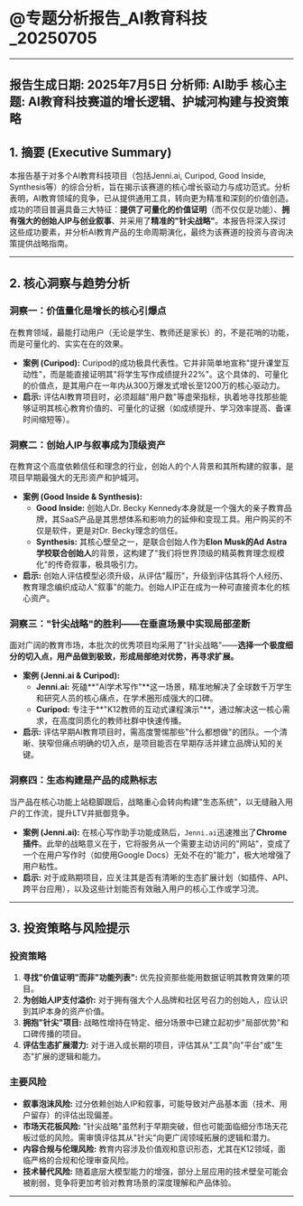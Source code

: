 # @专题分析报告_AI教育科技_20250705

---
**报告生成日期:** 2025年7月5日
**分析师:** AI助手
**核心主题:** AI教育科技赛道的增长逻辑、护城河构建与投资策略
---

## 1. 摘要 (Executive Summary)

本报告基于对多个AI教育科技项目（包括Jenni.ai, Curipod, Good Inside, Synthesis等）的综合分析，旨在揭示该赛道的核心增长驱动力与成功范式。分析表明，AI教育领域的竞争，已从提供通用工具，转向更为精准和深刻的价值创造。成功的项目普遍具备三大特征：**提供了可量化的价值证明**（而不仅仅是功能）、**拥有强大的创始人IP与创业叙事**、并采用了**精准的"针尖战略"**。本报告将深入探讨这些成功要素，并分析AI教育产品的生命周期演化，最终为该赛道的投资与咨询决策提供战略指南。

---

## 2. 核心洞察与趋势分析

### 洞察一：价值量化是增长的核心引爆点

在教育领域，最能打动用户（无论是学生、教师还是家长）的，不是花哨的功能，而是可量化的、实实在在的效果。

*   **案例 (Curipod):** Curipod的成功极具代表性。它并非简单地宣称"提升课堂互动性"，而是能直接证明其"将学生写作成绩提升22%"。这个具体的、可量化的价值点，是其用户在一年内从300万爆发式增长至1200万的核心驱动力。
*   **启示:** 评估AI教育项目时，必须超越"用户数"等虚荣指标，执着地寻找那些能够证明其核心教育价值的、可量化的证据（如成绩提升、学习效率提高、备课时间缩短等）。

### 洞察二：创始人IP与叙事成为顶级资产

在教育这个高度依赖信任和理念的行业，创始人的个人背景和其所构建的叙事，是项目早期最强大的无形资产和护城河。

*   **案例 (Good Inside & Synthesis):**
    *   **Good Inside:** 创始人Dr. Becky Kennedy本身就是一个强大的亲子教育品牌，其SaaS产品是其思想体系和影响力的延伸和变现工具。用户购买的不仅是软件，更是对Dr. Becky理念的信任。
    *   **Synthesis:** 其核心壁垒之一，是联合创始人作为**Elon Musk的Ad Astra学校联合创始人**的背景，这构建了"我们将世界顶级的精英教育理念规模化"的传奇叙事，极具吸引力。
*   **启示:** 创始人评估模型必须升级，从评估"履历"，升级到评估其将个人经历、教育理念编织成动人"叙事"的能力。创始人IP正在成为一种可直接资本化的核心资产。

### 洞察三："针尖战略"的胜利——在垂直场景中实现局部垄断

面对广阔的教育市场，本批次的优秀项目均采用了"针尖战略"——**选择一个极度细分的切入点，用产品做到极致，形成局部绝对优势，再寻求扩展。**

*   **案例 (Jenni.ai & Curipod):**
    *   **Jenni.ai:** 死磕**"AI学术写作"**这一场景，精准地解决了全球数千万学生和研究人员的核心痛点，在学术圈形成强大的口碑。
    *   **Curipod:** 专注于**"K12教师的互动式课程演示"**，通过解决这一核心需求，在高度同质化的教师社群中快速传播。
*   **启示:** 评估早期AI教育项目时，需高度警惕那些"什么都想做"的团队。一个清晰、狭窄但痛点明确的切入点，是项目能否在早期存活并建立品牌认知的关键。

### 洞察四：生态构建是产品的成熟标志

当产品在核心功能上站稳脚跟后，战略重心会转向构建"生态系统"，以无缝融入用户的工作流，提升LTV并抵御竞争。

*   **案例 (Jenni.ai):** 在核心写作助手功能成熟后，`Jenni.ai`迅速推出了**Chrome插件**。此举的战略意义在于，它将服务从一个需要主动访问的"网站"，变成了一个在用户写作时（如使用Google Docs）无处不在的"能力"，极大地增强了用户粘性。
*   **启示:** 对于成熟期项目，应关注其是否有清晰的生态扩展计划（如插件、API、跨平台应用），以及这些计划能否有效融入用户的核心工作或学习流。

---

## 3. 投资策略与风险提示

### 投资策略
1.  **寻找"价值证明"而非"功能列表":** 优先投资那些能用数据证明其教育效果的项目。
2.  **为创始人IP支付溢价:** 对于拥有强大个人品牌和社区号召力的创始人，应认识到其IP本身的资产价值。
3.  **拥抱"针尖"项目:** 战略性增持在特定、细分场景中已建立起初步"局部优势"和口碑传播的项目。
4.  **评估生态扩展潜力:** 对于进入成长期的项目，评估其从"工具"向"平台"或"生态"扩展的逻辑和能力。

### 主要风险
*   **叙事泡沫风险:** 过分依赖创始人IP和叙事，可能导致对产品基本面（技术、用户留存）的评估出现偏差。
*   **市场天花板风险:** "针尖战略"虽然利于早期突破，但也可能面临细分市场天花板过低的风险。需审慎评估其从"针尖"向更广阔领域拓展的逻辑和潜力。
*   **内容合规与伦理风险:** 教育内容涉及价值观和意识形态，尤其在K12领域，面临严格的合规和伦理审查风险。
*   **技术替代风险:** 随着底层大模型能力的增强，部分上层应用的技术壁垒可能会被削弱，竞争将更加考验对教育场景的深度理解和产品体验。

--- 